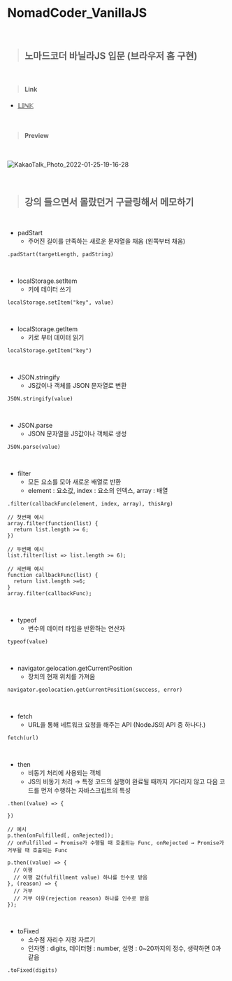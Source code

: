 # NomadCoder_VanillaJS

<br/>

> ## **노마드코더 바닐라JS 입문 (브라우저 홈 구현)**

<br/>

> #### Link
  + [𝕃𝕀ℕ𝕂](https://js-browser.netlify.app)

<br/>

> #### Preview

<br/>

![KakaoTalk_Photo_2022-01-25-19-16-28](https://user-images.githubusercontent.com/86834898/150960648-3907e14c-2a44-4627-96cc-c32400bc1ade.png)

<br/>

> ## **강의 들으면서 몰랐던거 구글링해서 메모하기**

<br/>

+ padStart 
  + 주어진 길이를 만족하는 새로운 문자열을 채움 (왼쪽부터 채움)
``` JS
.padStart(targetLength, padString) 
``` 

<br/>

+ localStorage.setItem
  + 키에 데이터 쓰기
``` JS
localStorage.setItem("key", value)
```

<br/>

+ localStorage.getItem
  + 키로 부터 데이터 읽기
``` JS
localStorage.getItem("key")
```

<br/>

+ JSON.stringify
  + JS값이나 객체를 JSON 문자열로 변환
``` JS
JSON.stringify(value)
```

<br/>

+ JSON.parse
  + JSON 문자열을 JS값이나 객체로 생성
``` JS
JSON.parse(value)
```

<br/>

+ filter
  + 모든 요소를 모아 새로운 배열로 반환
  + element : 요소값, index : 요소의 인덱스, array : 배열
``` JS
.filter(callbackFunc(element, index, array), thisArg)

// 첫번째 예시
array.filter(function(list) {
  return list.length >= 6;
})

// 두번째 예시
list.filter(list => list.length >= 6);

// 세번째 예시
function callbackFunc(list) {
  return list.length >=6;
}
array.filter(callbackFunc);
```

<br/>

+ typeof
  + 변수의 데이터 타입을 반환하는 연산자
``` JS
typeof(value)
```

<br/>

+ navigator.gelocation.getCurrentPosition
  + 장치의 현재 위치를 가져옴
``` JS
navigator.geolocation.getCurrentPosition(success, error)
```

<br/>

+ fetch
  + URL을 통해 네트워크 요청을 해주는 API (NodeJS의 API 중 하나다.)
``` JS
fetch(url)
```

<br/>

+ then
  + 비동기 처리에 사용되는 객체
  + JS의 비동기 처리 → 특정 코드의 실행이 완료될 때까지 기다리지 않고 다음 코드를 먼저 수행하는 자바스크립트의 특성
``` JS
.then((value) => {
  
})

// 예시
p.then(onFulfilled[, onRejected]);
// onFulfilled → Promise가 수행될 때 호출되는 Func, onRejected → Promise가 거부될 때 호출되는 Func

p.then((value) => {
  // 이행
  // 이행 값(fulfillment value) 하나를 인수로 받음
}, (reason) => {
  // 거부
  // 거부 이유(rejection reason) 하나를 인수로 받음
});
```

<br/>

+ toFixed
  + 소수점 자리수 지정 자르기
  + 인자명 : digits, 데이터형 : number, 설명 : 0~20까지의 정수, 생략하면 0과 같음
``` JS
.toFixed(digits)
```